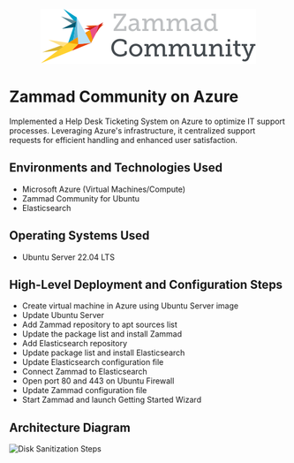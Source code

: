 <p align="center">
<img src="assets/zammad-logo.svg" alt="Zammad Logo" />
</p>

# Zammad Community on Azure
Implemented a Help Desk Ticketing System on Azure to optimize IT support processes. Leveraging Azure's infrastructure, it centralized support requests for efficient handling and enhanced user satisfaction.

## Environments and Technologies Used

- Microsoft Azure (Virtual Machines/Compute)
- Zammad Community for Ubuntu
- Elasticsearch

## Operating Systems Used

- Ubuntu Server 22.04 LTS

## High-Level Deployment and Configuration Steps

- Create  virtual machine in Azure using Ubuntu Server image
- Update Ubuntu Server
- Add Zammad repository to apt sources list
- Update the package list and install Zammad
- Add Elasticsearch repository
- Update package list and install Elasticsearch
- Update Elasticsearch configuration file
- Connect Zammad to Elasticsearch
- Open port 80 and 443 on Ubuntu Firewall
- Update Zammad configuration file
- Start Zammad and launch Getting Started Wizard


<h2>Architecture Diagram</h2>

<p>
<img src="https://i.imgur.com/DJmEXEB.png" height="80%" width="80%" alt="Disk Sanitization Steps"/>
</p>
